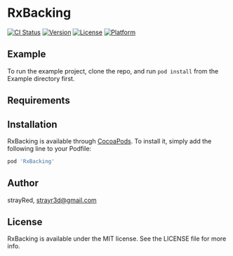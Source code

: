 # RxBacking

[![CI Status](https://img.shields.io/travis/strayRed/RxBacking.svg?style=flat)](https://travis-ci.org/strayRed/RxBacking)
[![Version](https://img.shields.io/cocoapods/v/RxBacking.svg?style=flat)](https://cocoapods.org/pods/RxBacking)
[![License](https://img.shields.io/cocoapods/l/RxBacking.svg?style=flat)](https://cocoapods.org/pods/RxBacking)
[![Platform](https://img.shields.io/cocoapods/p/RxBacking.svg?style=flat)](https://cocoapods.org/pods/RxBacking)

## Example

To run the example project, clone the repo, and run `pod install` from the Example directory first.

## Requirements

## Installation

RxBacking is available through [CocoaPods](https://cocoapods.org). To install
it, simply add the following line to your Podfile:

```ruby
pod 'RxBacking'
```

## Author

strayRed, strayr3d@gmail.com

## License

RxBacking is available under the MIT license. See the LICENSE file for more info.
